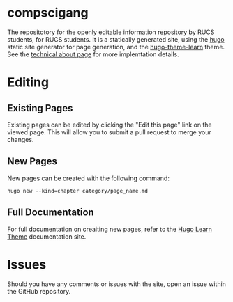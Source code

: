 # compscigang

The repositotory for the openly editable information repository by RUCS students, for RUCS students. It is a statically generated site, using the [hugo](https://gohugo.io) static site generator for page generation, and the [hugo-theme-learn](https://github.com/matcornic/hugo-theme-learn) theme. See the [technical about page](http://compscigang.com/about/technical/) for more implemtation details.

# Editing

## Existing Pages

Existing pages can be edited by clicking the "Edit this page" link on the viewed page. This will allow you to submit a pull request to merge your changes.

## New Pages

New pages can be created with the following command:

```
hugo new --kind=chapter category/page_name.md
```

## Full Documentation

For full documentation on creaiting new pages, refer to the [Hugo Learn Theme](https://learn.netlify.com/en/) documentation site.

# Issues

Should you have any comments or issues with the site, open an issue within the GitHub repository.
